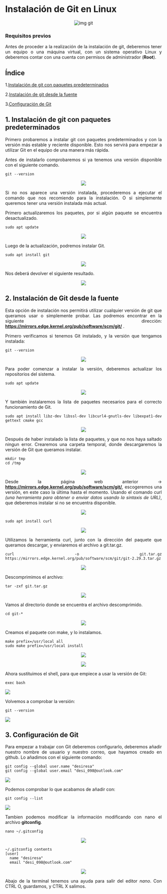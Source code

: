 # Instalación de Git en Linux

<div align="center">

![img git](http://mgaitan.github.io/intro-git/img/Git.png)

</div>

### Requisitos previos

<div style="text-align: justify">

Antes de proceder a la realización de la instalación de git, deberemos tener un equipo o una máquina virtual, con un sistema operativo Linux y deberemos contar con una cuenta con permisos de administrador (**Root**).

</div>

## Índice

 1.[Instalación de git con paquetes predeterminados](#id1)

 2.[Instalación de git desde la fuente](#id2)

 3.[Configuración de Git](#id3)

## 1. Instalación de git con paquetes predeterminados <a name="id1"></a>

<div style="text-align: justify">

Primero probaremos a instalar git con paquetes predeterminados y con la versión más estable y reciente disponible. Esto nos servirá para empezar a utilizar Git en el equipo de una manera más rápida.

Antes de instalarlo comprobaremos si ya tenemos una versión disponible con el siguiente comando.

</div>

````
git --version
````

<div align="center">

![](./Imagen/1.png)

</div>

<div style="text-align: justify">

Si no nos aparece una versión instalada, procederemos a ejecutar el comando que nos recomiendo para la instalación. O si simplemente queremos tener una versión instalada más actual.

Primero actualizaremos los paquetes, por si algún paquete se encuentra desactualizado.

````
sudo apt update
````

<div align="center">

![](./Imagen/4.png)

</div>

Luego de la actualización, podremos instalar Git.

````
sudo apt install git
````

<div align="center">

![](./Imagen/2.png)

</div>

Nos deberá devolver el siguiente resultado.

<div align="center">

![](./Imagen/3.png)

</div>

## 2. Instalación de Git desde la fuente <a name="id2"></a>

Esta opción de instalación nos permitirá utilizar cualquier versión de git que queramos usar o simplemente probar. Las podremos encontrar en la siguiente dirección: **https://mirrors.edge.kernel.org/pub/software/scm/git/** .

Primero verificamos si tenemos Git instalado, y la versión que tengamos instalada:

````
git --version
````

<div align="center">

![](./Imagen/3.png)

</div>

Para poder comenzar a instalar la versión, deberemos actualizar los repositorios del sistema.

````
sudo apt update
````

<div align="center">

![](./Imagen/4.png)

</div>

Y también instalaremos la lista de paquetes necesarios para el correcto funcionamiento de Git.

````
sudo apt install libz-dev libssl-dev libcurl4-gnutls-dev libexpat1-dev gettext cmake gcc
````

<div align="center">

![](./Imagen/6.png)

</div>

Después de haber instalado la lista de paquetes, y que no nos haya saltado ningun error. Crearemos una carpeta temporal, donde descargaremos la versión de Git que queramos instalar.

````
mkdir tmp
cd /tmp
````

<div align="center">

![](./Imagen/30.png)

</div>

Desde la página web anterior -> **https://mirrors.edge.kernel.org/pub/software/scm/git/**, escogeremos una versión, en este caso la última hasta el momento. Usando el comando curl *(una herramienta para obtener o enviar datos usando la sintaxis de URL)*, que deberemos instalar si no se encuentra disponible.

<div align="center">

![](./Imagen/7.png)

</div>

````
sudo apt install curl
````

<div align="center">

![](./Imagen/8.png)

</div>

Utilizamos la herramienta curl, junto con la dirección del paquete que queramos descargar, y enviaremos el archivo a git.tar.gz.

````
curl -o git.tar.gz https://mirrors.edge.kernel.org/pub/software/scm/git/git-2.29.3.tar.gz
````

<div align="center">

![](./Imagen/9.png)

</div>

Descomprimimos el archivo:

````
tar -zxf git.tar.gz
````

<div align="center">

![](./Imagen/10.png)

</div>

Vamos al directorio donde se encuentra el archivo descomprimido.

````
cd git-*
````

<div align="center">

![](./Imagen/11.png)

</div>

Creamos el paquete con make, y lo instalamos.

````
make prefix=/usr/local all
sudo make prefix=/usr/local install
````

<div align="center">

![](./Imagen/31.png)

![](./Imagen/12.png)

</div>

Ahora sustituimos el shell, para que empiece a usar la versión de Git:

````
exec bash
````

![](./Imagen/13.png)

Volvemos a comprobar la versión:

````
git --version
````

![](./Imagen/14.png)

## 3. Configuración de Git

Para empezar a trabajar con Git deberemos configurarlo, deberemos añadir nuestro nombre de usuario y nuestro correo, que hayamos creado en github.
Lo añadimos con el siguiente comando:

````
git config --global user.name "desiresa"
git config --global user.email "desi_098@outlook.com"
````

![](./Imagen/15.png)

Podemos comprobar lo que acabamos de añadir con:

````
git config --list
````

![](./Imagen/16.png)

Tambien podemos modificar la información modificando con nano el archivo **gitconfig**.

````
nano ~/.gitconfig
````

<div align="center">

![](./Imagen/18.png)

</div>


````
~/.gitconfig contents
[user]
  name "desiresa"
  email "desi_098@outlook.com"
````

<div align="center">

![](./Imagen/17.png)

</div>

Abajo de la terminal tenemos una ayuda para salir del editor *nano*. Con CTRL O, guardamos, y CTRL X salimos.
